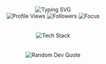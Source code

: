 

<div align="center">
  <img src="https://readme-typing-svg.herokuapp.com?font=Fira+Code&weight=600&size=28&duration=3000&pause=1000&color=00D9FF&center=true&vCenter=true&multiline=true&width=600&height=100&lines=Full+Stack+Developer+Gone+Rogue" alt="Typing SVG" />
</div>



<div align="center">
  <img src="https://komarev.com/ghpvc/?username=yourusername&label=Profile%20Views&color=00d9ff&style=flat-square" alt="Profile Views" />
  <img src="https://img.shields.io/github/followers/yourusername?label=Followers&style=flat-square&color=00d9ff" alt="Followers" />
  <img src="https://img.shields.io/badge/Focus-Full%20Stack%20Vibe%20Coder-brightgreen?style=flat-square" alt="Focus" />
</div>

<br/>
<br/>

<div align="center">
  <img src="https://skillicons.dev/icons?i=js,ts,react,nodejs,mongodb,postgres,git,linux,figma,latex,cs,dotnet,gcp,md,npm,prisma,redis,redux,tailwind,vim,apple,arch,azure,bash&perline=8" alt="Tech Stack" />
</div>

<br/>
<br/>

<div align="center">
  <img src="https://quotes-github-readme.vercel.app/api?type=vertical&theme=nord&quote=Vibe%20coding%20is%20lit.&author=Platon" alt="Random Dev Quote" />
</div>
